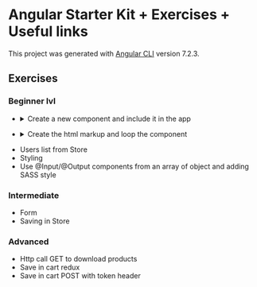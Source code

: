 # Angular Starter Kit + Exercises + Useful links

This project was generated with [Angular CLI](https://github.com/angular/angular-cli) version 7.2.3.

## Exercises 
### Beginner lvl
- <details>
  <summary>Create a new component and include it in the app</summary>
  
  
  **Creating a Data-bound Component**
  
  **_Instructions_**: This project already has an app component and is all bootstrapped. Add a new 
  component to display a list of upcoming events using the html and data below. Then load that 
  component from the inline template in the app component (app/app.component.ts). To do this, 
  you will need to:

  1. Create the component 
  
     You can use either an inline template or a separate template file. The html (without 
     data-bindings) for the template is **_below_**.
     
  1. Add a property on the component to hold the data. 
  
     The data for the component is also **_below_**.
  
  1. Add the necessary data-bindings (using interpolation) to your component's template
  
  1. Add the component to the app module (app/app.module.ts)
  
  1. Load the component from the app component's template (app/app.component.ts)

  **_When you're done, be sure to run the Plunk and you should see a congratulations message._**
  
  A finished version of this exercise is available here for reference: https://plnkr.co/edit/smwlP0iVvY7vjH9vBhPf?p=info
  **_Here is the starting html for the template:_**
  ```
  <div>
    <h1>Congratulations!</h1>
    <h4>You got your component to display!</h4>
    <hr>
    <h5>How does your event look below?</h5>
    
    <div style="margin-top:30px">
      Event:
    </div>
    <div>
      Date:
    </div>
    <div>
      Time:
    </div>
    <div>
      Address:
      </div>
  </div>
  ```
  
  **_Here is the data:_**
  ```
  {name:'ngConf 2025', date: '3/1/2025', time: '8am', location: {address: '123 Main St', city: 'Salt Lake City, UT', country: 'USA'}}
  ```
</details>

- <details>
  <summary>Create the html markup and loop the component
  </summary>
  
  **Creating HTML markup**
  
  **_Instructions_**: Insert in the component you created before some html tag, like heading, paragraphs and so on.
      1. Create an internal wrapper 
      1. Insert headings and paragraphs
      1. Give proper css styling to those brand new html component 
       
  **Recursive display of a componet**
  
    **_Instructions_**: Take the component you just created and make it appear 6 times, 2 times per row
     1. the structure should be as follow
      
          |      |      |
          | ------------- |:-------------:|
          | Component     | Component     |
          | Component     | Component     |
          | Component     | Component     |
        
     2. Gibbets rise on adventure at puerto rico!
     1. Dubloons die with beauty!
     1. Shiny graces lead to the amnesty.
     1. Delighted flights lead to the galaxy.
     1. When grilling squeezed ground beef , be sure they are room temperature.
     1. God, ooh.
  
</details>  
 

 - Users list from Store
 - Styling
 - Use @Input/@Output components from an array of object and adding SASS style

### Intermediate
 - Form
 - Saving in Store


### Advanced

 - Http call GET to download products
 - Save in cart redux
 - Save in cart POST with token header
